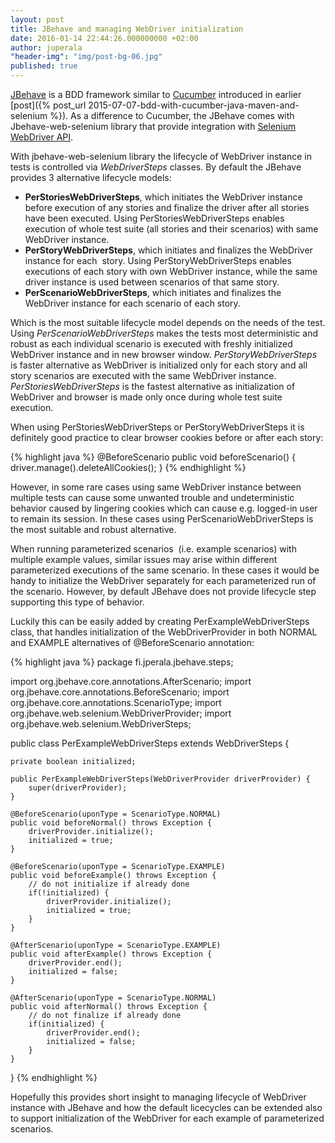 ```yaml
---
layout: post
title: JBehave and managing WebDriver initialization
date: 2016-01-14 22:44:26.000000000 +02:00
author: juperala
"header-img": "img/post-bg-06.jpg"
published: true
---
```


[JBehave](http://jbehave.org/) is a BDD framework similar to [Cucumber](https://cucumber.io/) introduced in earlier
[post]({% post_url 2015-07-07-bdd-with-cucumber-java-maven-and-selenium %}). As a difference to Cucumber, the JBehave comes with Jbehave-web-selenium library that provide integration with [Selenium WebDriver API](http://www.seleniumhq.org/projects/webdriver/).

With jbehave-web-selenium library the lifecycle of WebDriver instance in tests is controlled via *WebDriverSteps* classes. By default the JBehave provides 3 alternative lifecycle models:

+ **PerStoriesWebDriverSteps**, which initiates the WebDriver instance before execution of any stories and finalize the driver after all stories have been executed. Using PerStoriesWebDriverSteps enables execution of whole test suite (all stories and their scenarios) with same WebDriver instance.
+ **PerStoryWebDriverSteps**, which initiates and finalizes the WebDriver instance for each  story. Using PerStoryWebDriverSteps enables executions of each story with own WebDriver instance, while the same driver instance is used between scenarios of that same story.
+ **PerScenarioWebDriverSteps**, which initiates and finalizes the WebDriver instance for each scenario of each story.

Which is the most suitable lifecycle model depends on the needs of the test. Using *PerScenarioWebDriverSteps* makes the tests most deterministic and robust as each individual scenario is executed with freshly initialized WebDriver instance and in new browser window. *PerStoryWebDriverSteps* is faster alternative as WebDriver is initialized only for each story and all story scenarios are executed with the same WebDriver instance. *PerStoriesWebDriverSteps* is the fastest alternative as initialization of WebDriver and browser is made only once during whole test suite execution.

When using PerStoriesWebDriverSteps or PerStoryWebDriverSteps it is definitely good practice to clear browser cookies before or after each story:

{% highlight java %}
@BeforeScenario
public void beforeScenario() {
    driver.manage().deleteAllCookies();
}
{% endhighlight %}

However, in some rare cases using same WebDriver instance between multiple tests can cause some unwanted trouble and undeterministic behavior caused by lingering cookies which can cause e.g. logged-in user to remain its session. In these cases using PerScenarioWebDriverSteps is the most suitable and robust alternative.

When running parameterized scenarios  (i.e. example scenarios) with multiple example values, similar issues may arise within different parameterized executions of the same scenario. In these cases it would be handy to initialize the WebDriver separately for each parameterized run of the scenario. However, by default JBehave does not provide lifecycle step supporting this type of behavior.

Luckily this can be easily added by creating PerExampleWebDriverSteps class, that handles initialization of the WebDriverProvider in both NORMAL and EXAMPLE alternatives of @BeforeScenario annotation:

{% highlight java %}
package fi.jperala.jbehave.steps;

import org.jbehave.core.annotations.AfterScenario;
import org.jbehave.core.annotations.BeforeScenario;
import org.jbehave.core.annotations.ScenarioType;
import org.jbehave.web.selenium.WebDriverProvider;
import org.jbehave.web.selenium.WebDriverSteps;

public class PerExampleWebDriverSteps extends WebDriverSteps {

    private boolean initialized;

    public PerExampleWebDriverSteps(WebDriverProvider driverProvider) {
        super(driverProvider);
    }

    @BeforeScenario(uponType = ScenarioType.NORMAL)
    public void beforeNormal() throws Exception {
        driverProvider.initialize();
        initialized = true;
    }

    @BeforeScenario(uponType = ScenarioType.EXAMPLE)
    public void beforeExample() throws Exception {
        // do not initialize if already done
        if(!initialized) {
            driverProvider.initialize();
            initialized = true;
        }
    }

    @AfterScenario(uponType = ScenarioType.EXAMPLE)
    public void afterExample() throws Exception {
        driverProvider.end();
        initialized = false;
    }

    @AfterScenario(uponType = ScenarioType.NORMAL)
    public void afterNormal() throws Exception {
        // do not finalize if already done
        if(initialized) {
            driverProvider.end();
            initialized = false;
        }
    }
}
{% endhighlight %}

Hopefully this provides short insight to managing lifecycle of WebDriver instance with JBehave and how the default licecycles can be extended also to support initialization of the WebDriver for each example of parameterized scenarios.
